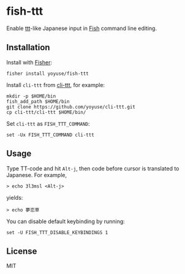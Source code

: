 # fish-ttt

Enable [ttt](https://github.com/yoyuse/ttt)-like Japanese input in [Fish](https://github.com/fish-shell/fish-shell) command line editing.

## Installation

Install with [Fisher](https://github.com/jorgebucaran/fisher):

``` fish
fisher install yoyuse/fish-ttt
```

Install `cli-ttt` from [cli-ttt](https://github.com/yoyuse/cli-ttt), for example:

``` fish
mkdir -p $HOME/bin
fish_add_path $HOME/bin
git clone https://github.com/yoyuse/cli-ttt.git
cp cli-ttt/cli-ttt $HOME/bin/
```

Set `cli-ttt` as `FISH_TTT_COMMAND`:

``` fish
set -Ux FISH_TTT_COMMAND cli-ttt
```

## Usage

Type TT-code and hit `Alt-j`, then code before cursor is translated to Japanese.
For example,

``` fish
> echo 3l3msl <Alt-j>
```

yields:

``` fish
> echo 夢恋草
```

You can disable default keybinding by running:

``` fish
set -U FISH_TTT_DISABLE_KEYBINDINGS 1
```

## License

MIT
